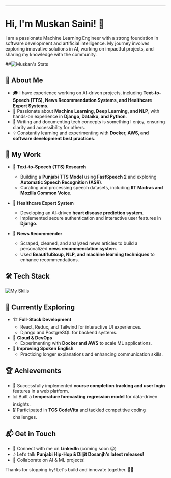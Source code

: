 ---

# Hi, I'm Muskan Saini! 👋  

I am a passionate Machine Learning Engineer with a strong foundation in software development and artificial intelligence. My journey involves exploring innovative solutions in AI, working on impactful projects, and sharing my knowledge with the community.  

##![Muskan's Stats](https://github-readme-stats.vercel.app/api?username=MuskanSaini27&theme=vue-dark&show_icons=true&hide_border=true&count_private=true)  

## 🚀 About Me  

- 🎓 I have experience working on AI-driven projects, including **Text-to-Speech (TTS), News Recommendation Systems, and Healthcare Expert Systems**.  
- 🤖 Passionate about **Machine Learning, Deep Learning, and NLP**, with hands-on experience in **Django, Dataiku, and Python**.  
- 📝 Writing and documenting tech concepts is something I enjoy, ensuring clarity and accessibility for others.  
- 💡 Constantly learning and experimenting with **Docker, AWS, and software development best practices**.  

## 💼 My Work  

- 🔬 **Text-to-Speech (TTS) Research**  
  - Building a **Punjabi TTS Model** using **FastSpeech 2** and exploring **Automatic Speech Recognition (ASR)**.  
  - Curating and processing speech datasets, including **IIT Madras and Mozilla Common Voice**.  

- 🏥 **Healthcare Expert System**  
  - Developing an AI-driven **heart disease prediction system**.  
  - Implemented secure authentication and interactive user features in **Django**.  

- 📰 **News Recommender**  
  - Scraped, cleaned, and analyzed news articles to build a personalized **news recommendation system**.  
  - Used **BeautifulSoup, NLP, and machine learning techniques** to enhance recommendations.  

## 🛠 Tech Stack  

[![My Skills](https://skillicons.dev/icons?i=python,cpp,java,git,html,css,js,react,tailwind,django,postgres,aws,docker)](https://skillicons.dev)  

## 🌱 Currently Exploring  

- 🏗 **Full-Stack Development**  
  - React, Redux, and Tailwind for interactive UI experiences.  
  - Django and PostgreSQL for backend systems.  
- 🚀 **Cloud & DevOps**  
  - Experimenting with **Docker and AWS** to scale ML applications.  
- 🎤 **Improving Spoken English**  
  - Practicing longer explanations and enhancing communication skills.  

## 🏆 Achievements  

- 🎯 Successfully implemented **course completion tracking and user login** features in a web platform.  
- 📊 Built a **temperature forecasting regression model** for data-driven insights.  
- 🎖 Participated in **TCS CodeVita** and tackled competitive coding challenges.  

## 📬 Get in Touch  

- 💼 Connect with me on **LinkedIn** (coming soon 😉)  
- 🎶 Let’s talk **Punjabi Hip-Hop & Diljit Dosanjh's latest releases!**  
- 🚀 Collaborate on AI & ML projects!  

Thanks for stopping by! Let's build and innovate together. 🚀✨
